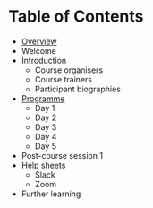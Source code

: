 # Table of Contents

- [Overview](overview.md)
- Welcome
- Introduction
  - Course organisers
  - Course trainers
  - Participant biographies
- [Programme](programme.md)
  - Day 1
  - Day 2
  - Day 3
  - Day 4
  - Day 5
- Post-course session 1
- Help sheets
  - Slack
  - Zoom
- Further learning 

